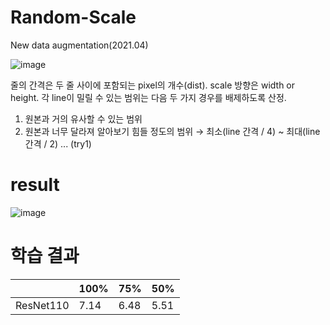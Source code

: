 # Random-Scale
New data augmentation(2021.04)

![image](https://user-images.githubusercontent.com/59173164/113481576-474b6380-94d5-11eb-8a56-994d64705477.png)

줄의 간격은 두 줄 사이에 포함되는 pixel의 개수(dist).
scale 방향은 width or height.
각 line이 밀릴 수 있는 범위는 다음 두 가지 경우를 배제하도록 산정.
1. 원본과 거의 유사할 수 있는 범위
2. 원본과 너무 달라져 알아보기 힘들 정도의 범위
→ 최소(line 간격 / 4) ~ 최대(line 간격 / 2) ... (try1)

# result
![image](https://user-images.githubusercontent.com/59173164/113481700-0011a280-94d6-11eb-9f18-41248babb013.png)




# 학습 결과
||100%|75%|50%|
|------|---|---|---|
|ResNet110|7.14|6.48|5.51|
